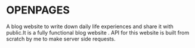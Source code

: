 # OPENPAGES
A blog website to write down daily life experiences and share it with public.It is a fully  functional blog website . API for this website is built from scratch by me to make server  side requests.
